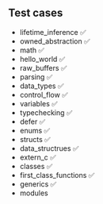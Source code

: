 ## Test cases

- lifetime_inference ✅
- owned_abstraction ✅
- math ✅
- hello_world ✅
- raw_buffers ✅
- parsing ✅
- data_types ✅
- control_flow ✅
- variables ✅
- typechecking ✅
- defer ✅
- enums ✅
- structs ✅
- data_structrues ✅
- extern_c ✅
- classes ✅
- first_class_functions ✅
- generics ✅
- modules